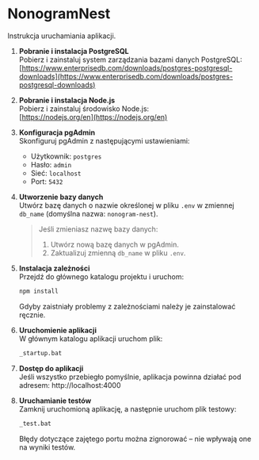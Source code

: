 # NonogramNest
Instrukcja uruchamiania aplikacji.

1. **Pobranie i instalacja PostgreSQL**  
   Pobierz i zainstaluj system zarządzania bazami danych PostgreSQL:  
   [https://www.enterprisedb.com/downloads/postgres-postgresql-downloads](https://www.enterprisedb.com/downloads/postgres-postgresql-downloads)


2. **Pobranie i instalacja Node.js**  
   Pobierz i zainstaluj środowisko Node.js:  
   [https://nodejs.org/en](https://nodejs.org/en)


3. **Konfiguracja pgAdmin**  
   Skonfiguruj pgAdmin z następującymi ustawieniami:
    - Użytkownik: `postgres`
    - Hasło: `admin`
    - Sieć: `localhost`
    - Port: `5432`


4. **Utworzenie bazy danych**  
   Utwórz bazę danych o nazwie określonej w pliku `.env` w zmiennej `db_name` (domyślna nazwa: `nonogram-nest`).

   > Jeśli zmieniasz nazwę bazy danych:
   > 1. Utwórz nową bazę danych w pgAdmin.
   > 2. Zaktualizuj zmienną `db_name` w pliku `.env`.

5. **Instalacja zależności**  
   Przejdź do głównego katalogu projektu i uruchom:

   ```bash
   npm install
   ```
   Gdyby zaistniały problemy z zależnościami należy je zainstalować ręcznie.


6. **Uruchomienie aplikacji**  
   W głównym katalogu aplikacji uruchom plik:

   ```bash
   _startup.bat
   ```
   
7. **Dostęp do aplikacji**  
   Jeśli wszystko przebiegło pomyślnie, aplikacja powinna działać pod adresem:
   http://localhost:4000


8. **Uruchamianie testów**  
   Zamknij uruchomioną aplikację, a następnie uruchom plik testowy:

   ```bash
   _test.bat
   ```
   Błędy dotyczące zajętego portu można zignorować – nie wpływają one na wyniki testów.